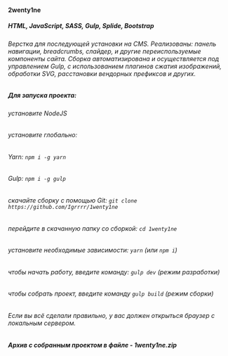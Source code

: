#### 2wenty1ne

##### HTML, JavaScript, SASS, Gulp, Splide, Bootstrap

###### Верстка для последующей установки на CMS. Реализованы: панель навигации, breadcrumbs, слайдер, и другие переиспользуемые компоненты сайта. Сборка автоматизирована и осуществляется под управлением Gulp, с использованием плагинов сжатия изображений, обработки SVG, расстановки вендорных префиксов и других.

##### Для запуска проекта:

###### установите NodeJS

###### установите глобально:

###### Yarn: `npm i -g yarn`

###### Gulp: `npm i -g gulp`

###### скачайте сборку с помощью Git: `git clone https://github.com/Igrrrr/1wenty1ne`

###### перейдите в скачанную папку со сборкой: `cd 1wenty1ne`

###### установите необходимые зависимости: `yarn` (или `npm i`)

###### чтобы начать работу, введите команду: `gulp dev` (режим разработки)

###### чтобы собрать проект, введите команду `gulp build` (режим сборки)

###### Если вы всё сделали правильно, у вас должен открыться браузер с локальным сервером.

##### Архив с собранным проектом в файле - 1wenty1ne.zip
